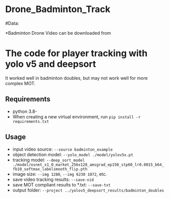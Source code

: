 # Drone_Badminton_Track

#Data:

*Badminton Drone Video can be downloaded from 

# The code for player tracking with yolo v5 and deepsort
It worked well in badminton doubles, but may not work well for more complex MOT. 

## Requirements
- python 3.8-
- When creating a new virtual environment, run `pip install -r requirements.txt`

## Usage

- input video source: `--source badminton_example`
- object detection model: `--yolo_model ./model/yolov5x.pt`
- tracking model: `--deep_sort_model ./model/osnet_x1_0_market_256x128_amsgrad_ep150_stp60_lr0.0015_b64_fb10_softmax_labelsmooth_flip.pth` 
- image size: `--img 1280`, `--img 6230 1072`, etc. 
- save video tracking results: `--save-vid`
- save MOT compliant results to *.txt: `--save-txt`
- output folder: `--project ../yolov5_deepsort_results/badminton_doubles`

